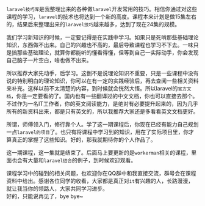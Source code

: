 `laravel技巧库`是我整理出来的各种做`laravel`开发常用的技巧。相信你通过对这些课程的学习，`laravel`的技术也将达到一个新的高度。课程本来计划是做15集左右的，结果后来整理出来的`laravel技巧`越来越多，达到了现在24集的规模。

我们学习新知识的时候，一定要记得是在实践中学习。如果只是死啃那些基础理论知识，东西做不出来。自己的兴趣也不高的，最后导致课程也学习不下去。一味只是搞那些基础理论，就算你都能听的懂看得懂，但等到自己一实际动手，你会发现自己脑子一片空白，啥也做不出来。

所以推荐大家先动手，后学习。这倒不是说理论知识不重要，只是一些课程中没有说的特别明白的理论知识，你可以在有一定的实践经验后，再去查阅一些相关资料来补充。这样以前不太清楚的内容，到时候就会恍然大悟。所以laravel的`官方文档`，你是一定要看的了。国内也有一些翻译过的中文文档，你也可以直接去那个。不过作为一名IT工作者，你的英文阅读能力，是绝对有必要提升起来的，因为几乎所有的新资料出来，都是只有英文的，所以我推荐大家还是多看看英文文档更好。

所谓，师傅领入门，修行靠个人。学了这一期课程后，你现在已经有能力自己规划一点`laravel的项目`了。也只有将课程中学习到的知识，用在了实际项目里，你才算真正的掌握了这些知识。好的，那我就期待你的个人作品了。

这一期课程，这一集就是结束了。后面马上要更新的是`workerman`相关的课程，里面也会有大量和`laravel结合`的例子，到时候欢迎观看。

课程学习中的碰到的相关问题，也欢迎你在QQ群中和我直接交流，群号会在课程资料中给出。感谢各位同学的收看，大家都是真正对`it`有兴趣的人，长路漫漫，就让我当你的领路人，大家共同学习进步。  
好的，只能说再见了，bye bye~